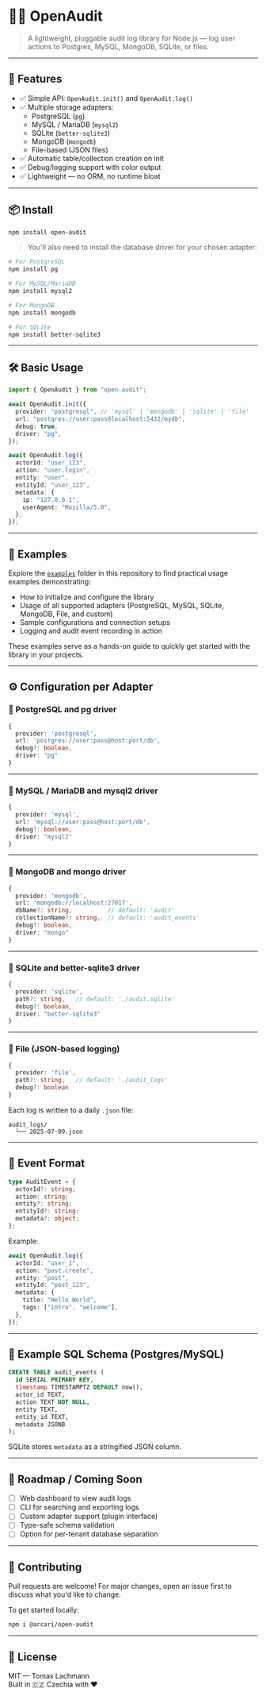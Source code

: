 # 🕵️‍♂️ OpenAudit

> A lightweight, pluggable audit log library for Node.js — log user actions to Postgres, MySQL, MongoDB, SQLite, or files.

---

## 🚀 Features

- ✅ Simple API: `OpenAudit.init()` and `OpenAudit.log()`
- ✅ Multiple storage adapters:
  - PostgreSQL (`pg`)
  - MySQL / MariaDB (`mysql2`)
  - SQLite (`better-sqlite3`)
  - MongoDB (`mongodb`)
  - File-based (JSON files)
- ✅ Automatic table/collection creation on init
- ✅ Debug/logging support with color output
- ✅ Lightweight — no ORM, no runtime bloat

---

## 📦 Install

```bash
npm install open-audit
```

> You'll also need to install the database driver for your chosen adapter:

```bash
# For PostgreSQL
npm install pg

# For MySQL/MariaDB
npm install mysql2

# For MongoDB
npm install mongodb

# For SQLite
npm install better-sqlite3
```

---

## 🛠️ Basic Usage

```ts
import { OpenAudit } from "open-audit";

await OpenAudit.init({
  provider: "postgresql", // 'mysql' | 'mongodb' | 'sqlite' | 'file'
  url: "postgres://user:pass@localhost:5432/mydb",
  debug: true,
  driver: "pg",
});

await OpenAudit.log({
  actorId: "user_123",
  action: "user.login",
  entity: "user",
  entityId: "user_123",
  metadata: {
    ip: "127.0.0.1",
    userAgent: "Mozilla/5.0",
  },
});
```

---

## 📁 Examples

Explore the [`examples`](./examples) folder in this repository to find practical usage examples demonstrating:

- How to initialize and configure the library
- Usage of all supported adapters (PostgreSQL, MySQL, SQLite, MongoDB, File, and custom)
- Sample configurations and connection setups
- Logging and audit event recording in action

These examples serve as a hands-on guide to quickly get started with the library in your projects.

---

## ⚙️ Configuration per Adapter

### 🔹 PostgreSQL and pg driver

```ts
{
  provider: 'postgresql',
  url: 'postgres://user:pass@host:port/db',
  debug?: boolean,
  driver: "pg"
}
```

---

### 🔹 MySQL / MariaDB and mysql2 driver

```ts
{
  provider: 'mysql',
  url: 'mysql://user:pass@host:port/db',
  debug?: boolean,
  driver: "mysql2"
}
```

---

### 🔹 MongoDB and mongo driver

```ts
{
  provider: 'mongodb',
  url: 'mongodb://localhost:27017',
  dbName?: string,          // default: 'audit'
  collectionName?: string,  // default: 'audit_events'
  debug?: boolean,
  driver: "mongo"
}
```

---

### 🔹 SQLite and better-sqlite3 driver

```ts
{
  provider: 'sqlite',
  path?: string,   // default: './audit.sqlite'
  debug?: boolean,
  driver: "better-sqlite3"
}
```

---

### 🔹 File (JSON-based logging)

```ts
{
  provider: 'file',
  path?: string,   // default: './audit_logs'
  debug?: boolean
}
```

Each log is written to a daily `.json` file:

```
audit_logs/
  └── 2025-07-09.json
```

---

## 🧪 Event Format

```ts
type AuditEvent = {
  actorId?: string;
  action: string;
  entity?: string;
  entityId?: string;
  metadata?: object;
};
```

Example:

```ts
await OpenAudit.log({
  actorId: "user_1",
  action: "post.create",
  entity: "post",
  entityId: "post_123",
  metadata: {
    title: "Hello World",
    tags: ["intro", "welcome"],
  },
});
```

---

## 🧱 Example SQL Schema (Postgres/MySQL)

```sql
CREATE TABLE audit_events (
  id SERIAL PRIMARY KEY,
  timestamp TIMESTAMPTZ DEFAULT now(),
  actor_id TEXT,
  action TEXT NOT NULL,
  entity TEXT,
  entity_id TEXT,
  metadata JSONB
);
```

SQLite stores `metadata` as a stringified JSON column.

---

## 📣 Roadmap / Coming Soon

- [ ] Web dashboard to view audit logs
- [ ] CLI for searching and exporting logs
- [ ] Custom adapter support (plugin interface)
- [ ] Type-safe schema validation
- [ ] Option for per-tenant database separation

---

## 🤝 Contributing

Pull requests are welcome! For major changes, open an issue first to discuss what you'd like to change.

To get started locally:

```bash
npm i @arcari/open-audit
```

---

## 📄 License

MIT — Tomas Lachmann  
Built in 🇨🇿 Czechia with ❤️

